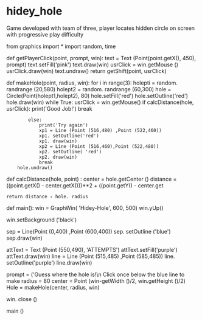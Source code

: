 # hidey_hole
Game developed with team of three, player locates hidden circle on screen with progressive play difficulty

from graphics import * 
import random, time

def getPlayerClick(point, prompt, win):
    text = Text (Point(point.getX(), 450), prompt)
    text.setFill('pink')
    text.draw(win)
    usrClick = win.getMouse ()
    usrClick.draw(win)
    text.undraw()
    return getShift(point, usrClick)

def makeHole(point, radius, win):
    for i in range(3):
        holepti = random. randrange (20,580)
        holept2 = random. randrange (60,300)
        hole = Circle(Point(holept1,holept2), 80)
        hole.setFill('red')
        hole.setOutline('red')
        hole.draw(win)
        while True:
            usrClick = win.getMouse()
            if calcDistance(hole, usrClick):
                print('Good Job!')
                break
            
            else:
                print('Try again')
                xp1 = Line (Point (516,480) ,Point (522,460))
                xp1. setOutline('red')
                xp1. draw(win)
                xp2 = Line (Point (516,460),Point (522,480))
                xp2. setOutline( 'red')
                xp2. draw(win)
                break
        hole.undraw()

def calcDistance(hole, point) :
    center = hole.getCenter ()
    distance = ((point.getX() - center.getX()))**2 + ((point.getY() - center.get

    return distance ‹ hole. radius
    
def main():
win = GraphWin( 'Hidey-Hole', 600, 500)
win.yUp()

win.setBackground ('black')

sep = Line(Point (0,400) ,Point (600,400))
sep. setOutline ('blue')
sep.draw(win)

attText = Text (Point (550,490), 'ATTEMPTS')
attText.setFill('purple')
attText.draw(win)
line = Line (Point (515,485) ,Point (585,485))
line. setOutline('purple')
line.draw(win)

prompt = ('Guess where the hole is!\n Click once below the blue line to make
radius = 80
center = Point (win-getWidth ()/2, win.getHeight ()/2)
Hole = makeHole(center, radius, win)

win. close ()

main ()
